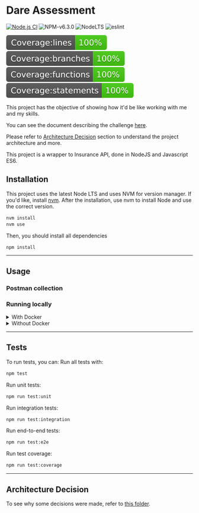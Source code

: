 # Dare Assessment
[![Node.js CI](https://github.com/LeoCourbassier/dare-assessment/actions/workflows/node.js.yml/badge.svg)](https://github.com/LeoCourbassier/dare-assessment/actions/workflows/node.js.yml)
![NPM-v6.3.0](https://img.shields.io/badge/npm-v6.3.0-blue)
![NodeLTS](https://img.shields.io/badge/node--lts%40latest-%3E%3D%2014.17.0-brightgreen)
![eslint](https://img.shields.io/badge/eslint--config--airbnb--base-%5E14.2.1-blue)


![coverage](./coverage/badge-lines.svg)
![coverage2](./coverage/badge-branches.svg)
![coverage3](./coverage/badge-functions.svg)
![coverage](./coverage/badge-statements.svg)

This project has the objective of showing how it'd be like working with me and my skills.

You can see the document describing the challenge [here](./doc/challenge/assessment.md). 

Please refer to [Architecture Decision](#decisions) section to understand the project architecture and more.

This project is a wrapper to Insurance API, done in NodeJS and Javascript ES6.

## Installation
This project uses the latest Node LTS and uses NVM for version manager.
If you'd like, install [nvm](https://github.com/nvm-sh/nvm).
After the installation, use nvm to install Node and use the correct version.

```bash
nvm install
nvm use
```

Then, you should install all dependencies
```bash
npm install
```

---
## Usage
### Postman collection

### Running locally
<details>
  <summary>With Docker</summary>
  
</details>

<details>
  <summary>Without Docker</summary>
  
</details>

---

## Tests
To run tests, you can:
Run all tests with:
```bash
npm test
```

Run unit tests:
```bash
npm run test:unit
```

Run integration tests:
```bash
npm run test:integration
```

Run end-to-end tests:
```bash
npm run test:e2e
```

Run test coverage:
```bash
npm run test:coverage
```

---
## <a name="decisions" style="text-decoration: inherit;color: inherit; cursor: auto;">Architecture Decision</a>
To see why some decisions were made, refer to [this folder](./doc/architecture/decisions/).